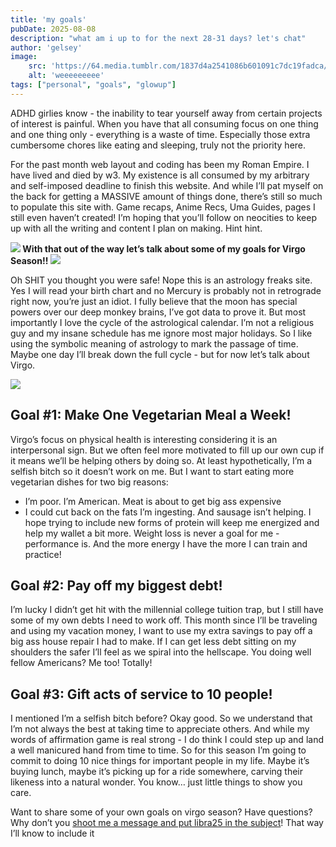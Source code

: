 ```yaml
---
title: 'my goals'
pubDate: 2025-08-08
description: "what am i up to for the next 28-31 days? let's chat"
author: 'gelsey'
image:
    src: 'https://64.media.tumblr.com/1837d4a2541086b601091c7dc19fadca/dd07221c5a61deb1-c8/s400x600/b76fd49cecc3bd4b12a03c697d688882a05b5bbc.gif'
    alt: 'weeeeeeeee'
tags: ["personal", "goals", "glowup"]
---
```


ADHD girlies know - the inability to tear yourself away from certain projects of interest is painful. When you have that all consuming focus on one thing and one thing only - everything is a waste of time. Especially those extra cumbersome chores like eating and sleeping, truly not the priority here. 

For the past month web layout and coding has been my Roman Empire. I have lived and died by w3. My existence is all consumed by my arbitrary and self-imposed deadline to finish this website. And while I’ll pat myself on the back for getting a MASSIVE amount of things done, there’s still so much to populate this site with. Game recaps, Anime Recs, Uma Guides, pages I still even haven’t created! I’m hoping that you’ll follow on neocities to keep up with all the writing and content I plan on making. Hint hint.


<div class="flexbox"><img src="https://graphic.neocities.org/virgo_bottle.gif"><b> With that out of the way let’s talk about some of my goals for Virgo Season!! </b><img src="https://graphic.neocities.org/virgo_bottle.gif"></div>

Oh SHIT you thought you were safe! Nope this is an astrology freaks site. Yes I will read your birth chart and no Mercury is probably not in retrograde right now, you’re just an idiot. I fully believe that the moon has special powers over our deep monkey brains, I’ve got data to prove it. But most importantly I love the cycle of the astrological calendar. I’m not a religious guy and my insane schedule has me ignore most major holidays. So I like using the symbolic meaning of astrology to mark the passage of time. Maybe one day I’ll break down the full cycle - but for now let’s talk about Virgo. 


![](https://i.pinimg.com/1200x/98/ef/c2/98efc2b22b6ad9655a70d96ae84922e2.jpg)


## Goal #1: Make One Vegetarian Meal a Week! 
Virgo’s focus on physical health is interesting considering it is an interpersonal sign. But we often feel more motivated to fill up our own cup if it means we’ll be helping others by doing so. At least hypothetically, I’m a selfish bitch so it doesn’t work on me. But I want to start eating more vegetarian dishes for two big reasons:
- I’m poor. I’m American. Meat is about to get big ass expensive 
- I could cut back on the fats I’m ingesting. And sausage isn’t helping. 
I hope trying to include new forms of protein will keep me energized and help my wallet a bit more. Weight loss is never a goal for me - performance is. And the more energy I have the more I can train and practice! 

## Goal #2: Pay off my biggest debt! 
I’m lucky I didn’t get hit with the millennial college tuition trap, but I still have some of my own debts I need to work off. This month since I’ll be traveling and using my vacation money, I want to use my extra savings to pay off a big ass house repair I had to make. If I can get less debt sitting on my shoulders the safer I’ll feel as we spiral into the hellscape. You doing well fellow Americans? Me too! Totally! 

## Goal #3: Gift acts of service to 10 people!
I mentioned I’m a selfish bitch before? Okay good. So we understand that I’m not always the best at taking time to appreciate others. And while my words of affirmation game is real strong - I do think I could step up and land a well manicured hand from time to time. So for this season I’m going to commit to doing 10 nice things for important people in my life. Maybe it’s buying lunch, maybe it’s picking up for a ride somewhere, carving their likeness into a natural wonder. You know… just little things to show you care. 

Want to share some of your own goals on virgo season? Have questions? Why don’t you [shoot me a message and put libra25 in the subject](https://users3.smartgb.com/g/g.php?a=s&i=g36-39145-c7)! That way I’ll know to include it 